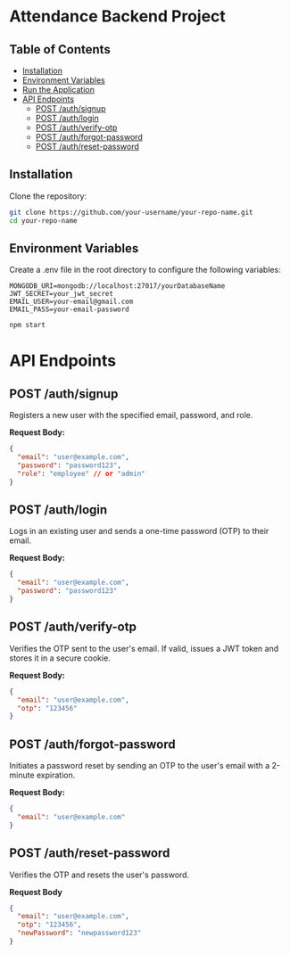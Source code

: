 # Attendance Backend Project

## Table of Contents
- [Installation](#installation)
- [Environment Variables](#environment-variables)
- [Run the Application](#run-the-application)
- [API Endpoints](#api-endpoints)
  - [POST /auth/signup](#post-authsignup)
  - [POST /auth/login](#post-authlogin)
  - [POST /auth/verify-otp](#post-authverify-otp)
  - [POST /auth/forgot-password](#post-authforgot-password)
  - [POST /auth/reset-password](#post-authreset-password)

## Installation

Clone the repository:

```bash
git clone https://github.com/your-username/your-repo-name.git
cd your-repo-name
```
## Environment Variables
Create a .env file in the root directory to configure the following variables:
```plaintext
MONGODB_URI=mongodb://localhost:27017/yourDatabaseName
JWT_SECRET=your_jwt_secret
EMAIL_USER=your-email@gmail.com
EMAIL_PASS=your-email-password
```
```bash
npm start
```

# API Endpoints

## POST /auth/signup
Registers a new user with the specified email, password, and role.

**Request Body:**
```json
{
  "email": "user@example.com",
  "password": "password123",
  "role": "employee" // or "admin"
}
```

## POST /auth/login
Logs in an existing user and sends a one-time password (OTP) to their email.

**Request Body:**
```json
{
  "email": "user@example.com",
  "password": "password123"
}
```

## POST /auth/verify-otp
Verifies the OTP sent to the user's email. If valid, issues a JWT token and stores it in a secure cookie.

**Request Body:**
```json
{
  "email": "user@example.com",
  "otp": "123456"
}
```

## POST /auth/forgot-password
Initiates a password reset by sending an OTP to the user's email with a 2-minute expiration.

**Request Body:**
```json
{
  "email": "user@example.com"
}
```

## POST /auth/reset-password
Verifies the OTP and resets the user's password.

**Request Body**
```json
{
  "email": "user@example.com",
  "otp": "123456",
  "newPassword": "newpassword123"
}
```
